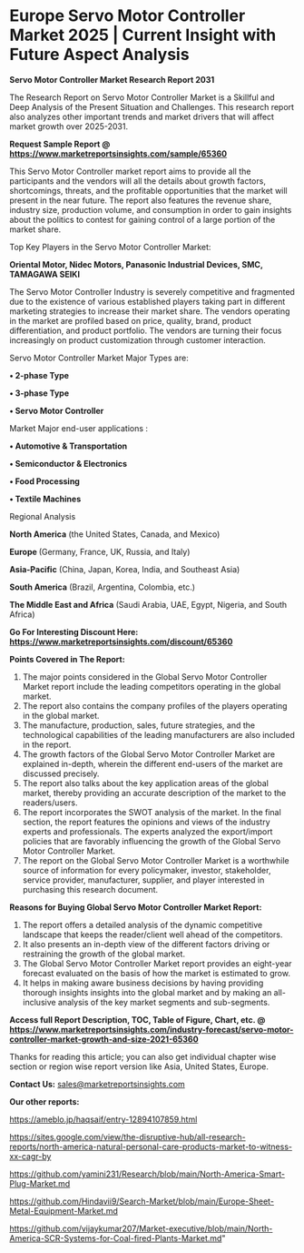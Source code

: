 # Europe Servo Motor Controller Market 2025 | Current Insight with Future Aspect Analysis

<strong>Servo Motor Controller Market Research Report 2031</strong>

The Research Report on Servo Motor Controller Market is a Skillful and Deep Analysis of the Present Situation and Challenges. This research report also analyzes other important trends and market drivers that will affect market growth over 2025-2031.

<strong>Request Sample Report @ <a href=https://www.marketreportsinsights.com/sample/65360>https://www.marketreportsinsights.com/sample/65360</a></strong>

This Servo Motor Controller market report aims to provide all the participants and the vendors will all the details about growth factors, shortcomings, threats, and the profitable opportunities that the market will present in the near future. The report also features the revenue share, industry size, production volume, and consumption in order to gain insights about the politics to contest for gaining control of a large portion of the market share.

Top Key Players in the Servo Motor Controller Market:

<strong>Oriental Motor, Nidec Motors, Panasonic Industrial Devices, SMC, TAMAGAWA SEIKI</strong>

The Servo Motor Controller Industry is severely competitive and fragmented due to the existence of various established players taking part in different marketing strategies to increase their market share. The vendors operating in the market are profiled based on price, quality, brand, product differentiation, and product portfolio. The vendors are turning their focus increasingly on product customization through customer interaction.

Servo Motor Controller Market Major Types are:

<strong>• 2-phase Type

• 3-phase Type

• Servo Motor Controller</strong>

Market Major end-user applications :

<strong>• Automotive & Transportation

• Semiconductor & Electronics

• Food Processing

• Textile Machines</strong>

Regional Analysis

</u><strong><b>North America</b></strong> (the United States, Canada, and Mexico)

<strong><b>Europe </b></strong>(Germany, France, UK, Russia, and Italy)

<strong><b>Asia-Pacific</b></strong> (China, Japan, Korea, India, and Southeast Asia)

<strong><b>South America</b></strong> (Brazil, Argentina, Colombia, etc.)

<strong><b>The Middle East and Africa</b></strong> (Saudi Arabia, UAE, Egypt, Nigeria, and South Africa)

<strong>Go For Interesting Discount Here: <a href=https://www.marketreportsinsights.com/discount/65360>https://www.marketreportsinsights.com/discount/65360</a></strong>

<strong>Points Covered in The Report:</strong>
<ol>
  <li>The major points considered in the Global Servo Motor Controller Market report include the leading competitors operating in the global market.</li>
  <li>The report also contains the company profiles of the players operating in the global market.</li>
  <li>The manufacture, production, sales, future strategies, and the technological capabilities of the leading manufacturers are also included in the report.</li>
  <li>The growth factors of the Global Servo Motor Controller Market are explained in-depth, wherein the different end-users of the market are discussed precisely.</li>
  <li>The report also talks about the key application areas of the global market, thereby providing an accurate description of the market to the readers/users.</li>
  <li>The report incorporates the SWOT analysis of the market. In the final section, the report features the opinions and views of the industry experts and professionals. The experts analyzed the export/import policies that are favorably influencing the growth of the Global Servo Motor Controller Market.</li>
  <li>The report on the Global Servo Motor Controller Market is a worthwhile source of information for every policymaker, investor, stakeholder, service provider, manufacturer, supplier, and player interested in purchasing this research document.</li>
</ol>
<strong>Reasons for Buying Global Servo Motor Controller Market Report:</strong>

<ol>
  <li>The report offers a detailed analysis of the dynamic competitive landscape that keeps the reader/client well ahead of the competitors.</li>
  <li>It also presents an in-depth view of the different factors driving or restraining the growth of the global market.</li>
  <li>The Global Servo Motor Controller Market report provides an eight-year forecast evaluated on the basis of how the market is estimated to grow.</li>
  <li>It helps in making aware business decisions by having providing thorough insights insights into the global market and by making an all-inclusive analysis of the key market segments and sub-segments.</li>
</ol>
<strong>Access full Report Description, TOC, Table of Figure, Chart, etc. @ <a href=https://www.marketreportsinsights.com/industry-forecast/servo-motor-controller-market-growth-and-size-2021-65360>https://www.marketreportsinsights.com/industry-forecast/servo-motor-controller-market-growth-and-size-2021-65360</a></strong>


Thanks for reading this article; you can also get individual chapter wise section or region wise report version like Asia, United States, Europe.

<strong>Contact Us:</strong>
sales@marketreportsinsights.com

<strong>Our other reports:</strong>

<a href=https://ameblo.jp/haqsaif/entry-12894107859.html>https://ameblo.jp/haqsaif/entry-12894107859.html</a>

<a href=https://sites.google.com/view/the-disruptive-hub/all-research-reports/north-america-natural-personal-care-products-market-to-witness-xx-cagr-by>https://sites.google.com/view/the-disruptive-hub/all-research-reports/north-america-natural-personal-care-products-market-to-witness-xx-cagr-by</a>

<a href=https://github.com/yamini231/Research/blob/main/North-America-Smart-Plug-Market.md>https://github.com/yamini231/Research/blob/main/North-America-Smart-Plug-Market.md</a>

<a href=https://github.com/Hindavii9/Search-Market/blob/main/Europe-Sheet-Metal-Equipment-Market.md>https://github.com/Hindavii9/Search-Market/blob/main/Europe-Sheet-Metal-Equipment-Market.md</a>

<a href=https://github.com/vijaykumar207/Market-executive/blob/main/North-America-SCR-Systems-for-Coal-fired-Plants-Market.md>https://github.com/vijaykumar207/Market-executive/blob/main/North-America-SCR-Systems-for-Coal-fired-Plants-Market.md</a>"
